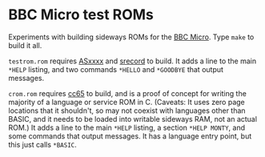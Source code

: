 BBC Micro test ROMs
===================

Experiments with building sideways ROMs for the [BBC Micro](https://en.wikipedia.org/wiki/BBC_Micro). Type `make` to build it all.

`testrom.rom` requires [ASxxxx](https://shop-pdp.net/ashtml/asxxxx.php) and [srecord](https://srecord.sourceforge.net/) to build. It adds a line to the main `*HELP` listing, and two commands `*HELLO` and `*GOODBYE` that output messages.

`crom.rom` requires [cc65](https://www.cc65.org/) to build, and is a proof of concept for writing the majority of a language or service ROM in C. (Caveats: It uses zero page locations that it shouldn't, so may not coexist with languages other than BASIC, and it needs to be loaded into writable sideways RAM, not an actual ROM.) It adds a line to the main `*HELP` listing, a section `*HELP MONTY`, and some commands that output messages. It has a language entry point, but this just calls `*BASIC`.
